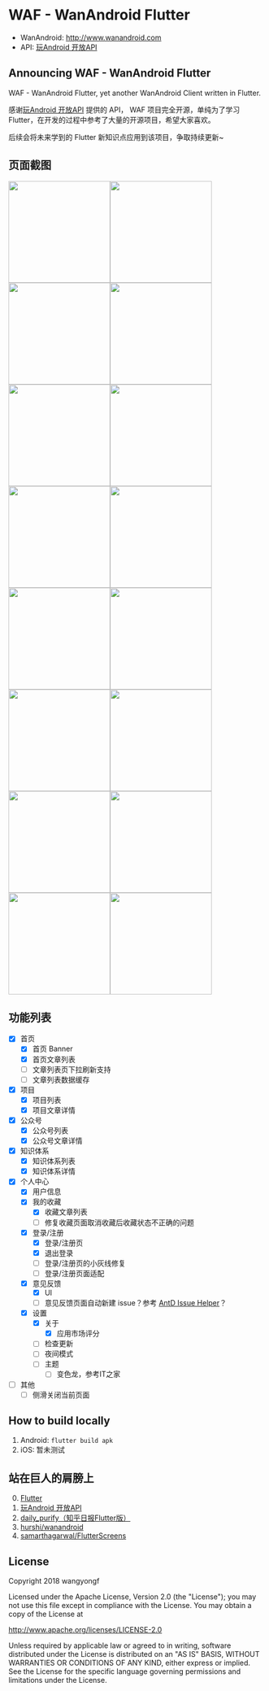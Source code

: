 
# WAF - WanAndroid Flutter

- WanAndroid: http://www.wanandroid.com
- API: [玩Android 开放API](http://www.wanandroid.com/blog/show/2)

## Announcing WAF - WanAndroid Flutter

WAF - WanAndroid Flutter, yet another WanAndroid Client written in Flutter.

感谢[玩Android 开放API](http://www.wanandroid.com/blog/show/2) 提供的 API，
WAF 项目完全开源，单纯为了学习 Flutter，在开发的过程中参考了大量的开源项目，希望大家喜欢。

后续会将未来学到的 Flutter 新知识点应用到该项目，争取持续更新~

## 页面截图

<img src="https://raw.githubusercontent.com/wangyongf/blog-imgs/master/picgo/20181222232327.png" width="200"><img src="https://raw.githubusercontent.com/wangyongf/blog-imgs/master/picgo/20181222232733.png" width="200"><img src="https://raw.githubusercontent.com/wangyongf/blog-imgs/master/picgo/20181223001342.png" width="200"><img src="https://raw.githubusercontent.com/wangyongf/blog-imgs/master/picgo/20181223001403.png" width="200"><img src="https://raw.githubusercontent.com/wangyongf/blog-imgs/master/picgo/20181223001422.png" width="200"><img src="https://raw.githubusercontent.com/wangyongf/blog-imgs/master/picgo/20181223001438.png" width="200"><img src="https://raw.githubusercontent.com/wangyongf/blog-imgs/master/picgo/20181223001456.png" width="200"><img src="https://raw.githubusercontent.com/wangyongf/blog-imgs/master/picgo/20181223001525.png" width="200"><img src="https://raw.githubusercontent.com/wangyongf/blog-imgs/master/picgo/20181223001547.png" width="200"><img src="https://raw.githubusercontent.com/wangyongf/blog-imgs/master/picgo/20181223001602.png" width="200"><img src="https://raw.githubusercontent.com/wangyongf/blog-imgs/master/picgo/20181223001633.png" width="200"><img src="https://raw.githubusercontent.com/wangyongf/blog-imgs/master/picgo/20181223001652.png" width="200"><img src="https://raw.githubusercontent.com/wangyongf/blog-imgs/master/picgo/20181223001728.png" width="200"><img src="https://raw.githubusercontent.com/wangyongf/blog-imgs/master/picgo/20181223001744.png" width="200"><img src="https://raw.githubusercontent.com/wangyongf/blog-imgs/master/picgo/20181223001811.png" width="200"><img src="https://raw.githubusercontent.com/wangyongf/blog-imgs/master/picgo/20181223001855.png" width="200">

## 功能列表

- [x] 首页
    - [x] 首页 Banner
    - [x] 首页文章列表
    - [ ] 文章列表页下拉刷新支持
    - [ ] 文章列表数据缓存
- [x] 项目
    - [x] 项目列表
    - [x] 项目文章详情
- [x] 公众号
    - [x] 公众号列表
    - [x] 公众号文章详情
- [x] 知识体系
    - [x] 知识体系列表
    - [x] 知识体系详情
- [x] 个人中心
    - [x] 用户信息
    - [x] 我的收藏
        - [x] 收藏文章列表
        - [ ] 修复收藏页面取消收藏后收藏状态不正确的问题
    - [x] 登录/注册
        - [x] 登录/注册页
        - [x] 退出登录
        - [ ] 登录/注册页的小灰线修复
        - [ ] 登录/注册页面适配
    - [x] 意见反馈
        - [x] UI
        - [ ] 意见反馈页面自动新建 issue？参考 [AntD Issue Helper](https://new-issue.ant.design/)？
    - [x] 设置
        - [x] 关于
            - [x] 应用市场评分
        - [ ] 检查更新
        - [ ] 夜间模式
        - [ ] 主题
            - [ ] 变色龙，参考IT之家
- [ ] 其他
    - [ ] 侧滑关闭当前页面

## How to build locally

1. Android: `flutter build apk`
2. iOS: 暂未测试

## 站在巨人的肩膀上

0. [Flutter](https://flutter.io)
1. [玩Android 开放API](http://www.wanandroid.com/blog/show/2)
2. [daily_purify（知乎日报Flutter版）](https://github.com/izzyleung/ZhihuDailyPurify)
3. [hurshi/wanandroid](https://github.com/hurshi/wanandroid)
4. [samarthagarwal/FlutterScreens](https://github.com/samarthagarwal/FlutterScreens)

## License

Copyright 2018 wangyongf

Licensed under the Apache License, Version 2.0 (the "License");
you may not use this file except in compliance with the License.
You may obtain a copy of the License at

http://www.apache.org/licenses/LICENSE-2.0

Unless required by applicable law or agreed to in writing, software
distributed under the License is distributed on an "AS IS" BASIS,
WITHOUT WARRANTIES OR CONDITIONS OF ANY KIND, either express
or implied. See the License for the specific language governing
permissions and limitations under the License.
